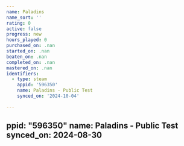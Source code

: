 ```yaml
---
name: Paladins
name_sort: ''
rating: 0
active: false
progress: new
hours_played: 0
purchased_on: .nan
started_on: .nan
beaten_on: .nan
completed_on: .nan
mastered_on: .nan
identifiers:
  - type: steam
    appid: '596350'
    name: Paladins - Public Test
    synced_on: '2024-10-04'

---
```

ppid: "596350"
    name: Paladins - Public Test
    synced_on: 2024-08-30
---
